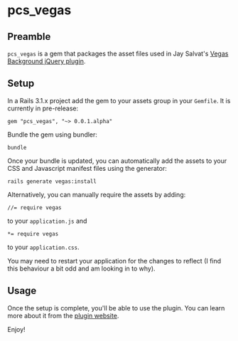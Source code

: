 # pcs_vegas

## Preamble

`pcs_vegas` is a gem that packages the asset files used in Jay Salvat's [Vegas Background jQuery plugin](http://vegas.jaysalvat.com/).


## Setup

In a Rails 3.1.x project add the gem to your assets group in your `Gemfile`. It is currently in pre-release:

	gem "pcs_vegas", "~> 0.0.1.alpha"

Bundle the gem using bundler:

	bundle

Once your bundle is updated, you can automatically add the assets to your CSS and Javascript manifest files using the generator:

	rails generate vegas:install

Alternatively, you can manually require the assets by adding:

	//= require vegas

to your `application.js` and

	*= require vegas

to your `application.css`.

You may need to restart your application for the changes to reflect (I find this behaviour a bit odd and am looking in to why).

## Usage

Once the setup is complete, you'll be able to use the plugin. You can learn more about it from the [plugin website](http://vegas.jaysalvat.com/).

Enjoy!
